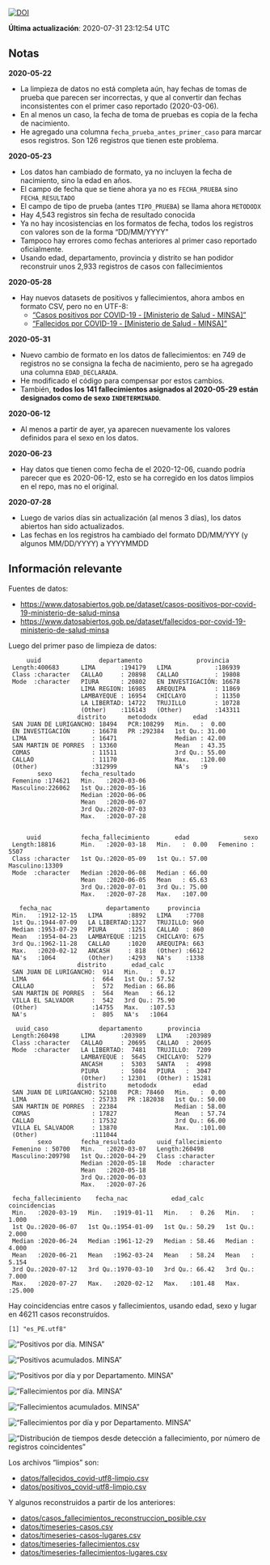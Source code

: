 [![DOI](https://zenodo.org/badge/266025854.svg)](https://zenodo.org/badge/latestdoi/266025854)

**Última actualización**: 2020-07-31 23:12:54 UTC

Notas
-----

**2020-05-22**

-   La limpieza de datos no está completa aún, hay fechas de tomas de
    prueba que parecen ser incorrectas, y que al convertir dan fechas
    inconsistentes con el primer caso reportado (2020-03-06).
-   En al menos un caso, la fecha de toma de pruebas es copia de la
    fecha de nacimiento.
-   He agregado una columna `fecha_prueba_antes_primer_caso` para marcar
    esos registros. Son 126 registros que tienen este problema.

**2020-05-23**

-   Los datos han cambiado de formato, ya no incluyen la fecha de
    nacimiento, sino la edad en años.
-   El campo de fecha que se tiene ahora ya no es `FECHA_PRUEBA` sino
    `FECHA_RESULTADO`
-   El campo de tipo de prueba (antes `TIPO_PRUEBA`) se llama ahora
    `METODODX`
-   Hay 4,543 registros sin fecha de resultado conocida
-   Ya no hay incosistencias en los formatos de fecha, todos los
    registros con valores son de la forma “DD/MM/YYYY”
-   Tampoco hay errores como fechas anteriores al primer caso reportado
    oficialmente.
-   Usando edad, departamento, provincia y distrito se han podidor
    reconstruir unos 2,933 registros de casos con fallecimientos

**2020-05-28**

-   Hay nuevos datasets de positivos y fallecimientos, ahora ambos en
    formato CSV, pero no en UTF-8:
    -   [“Casos positivos por COVID-19 - \[Ministerio de Salud -
        MINSA\]”](https://www.datosabiertos.gob.pe/dataset/casos-positivos-por-covid-19-ministerio-de-salud-minsa)
    -   [“Fallecidos por COVID-19 - \[Ministerio de Salud -
        MINSA\]”](https://www.datosabiertos.gob.pe/dataset/fallecidos-por-covid-19-ministerio-de-salud-minsa)

**2020-05-31**

-   Nuevo cambio de formato en los datos de fallecimientos: en 749 de
    registros no se consigna la fecha de nacimiento, pero se ha agregado
    una columna `EDAD_DECLARADA`.
-   He modificado el código para compensar por estos cambios.
-   También, **todos los 141 fallecimientos asignados al 2020-05-29
    están designados como de sexo `INDETERMINADO`**.

**2020-06-12**

-   Al menos a partir de ayer, ya aparecen nuevamente los valores
    definidos para el sexo en los datos.

**2020-06-23**

-   Hay datos que tienen como fecha de el 2020-12-06, cuando podría
    parecer que es 2020-06-12, esto se ha corregido en los datos limpios
    en el repo, mas no el original.

**2020-07-28**

-   Luego de varios días sin actualización (al menos 3 días), los datos
    abiertos han sido actualizados.
-   Las fechas en los registros ha cambiado del formato DD/MM/YYY (y
    algunos MM/DD/YYYY) a YYYYMMDD

Información relevante
---------------------

Fuentes de datos:

-   <a href="https://www.datosabiertos.gob.pe/dataset/casos-positivos-por-covid-19-ministerio-de-salud-minsa" class="uri">https://www.datosabiertos.gob.pe/dataset/casos-positivos-por-covid-19-ministerio-de-salud-minsa</a>
-   <a href="https://www.datosabiertos.gob.pe/dataset/fallecidos-por-covid-19-ministerio-de-salud-minsa" class="uri">https://www.datosabiertos.gob.pe/dataset/fallecidos-por-covid-19-ministerio-de-salud-minsa</a>

Luego del primer paso de limpieza de datos:

         uuid                departamento               provincia     
     Length:400683      LIMA       :194179   LIMA            :186939  
     Class :character   CALLAO     : 20898   CALLAO          : 19808  
     Mode  :character   PIURA      : 20802   EN INVESTIGACIÓN: 16678  
                        LIMA REGION: 16985   AREQUIPA        : 11869  
                        LAMBAYEQUE : 16954   CHICLAYO        : 11350  
                        LA LIBERTAD: 14722   TRUJILLO        : 10728  
                        (Other)    :116143   (Other)         :143311  
                       distrito      metododx          edad       
     SAN JUAN DE LURIGANCHO: 18494   PCR:108299   Min.   :  0.00  
     EN INVESTIGACIÓN      : 16678   PR :292384   1st Qu.: 31.00  
     LIMA                  : 16471                Median : 42.00  
     SAN MARTIN DE PORRES  : 13360                Mean   : 43.35  
     COMAS                 : 11511                3rd Qu.: 55.00  
     CALLAO                : 11170                Max.   :120.00  
     (Other)               :312999                NA's   :9       
            sexo        fecha_resultado     
     Femenino :174621   Min.   :2020-03-06  
     Masculino:226062   1st Qu.:2020-05-16  
                        Median :2020-06-06  
                        Mean   :2020-06-07  
                        3rd Qu.:2020-07-03  
                        Max.   :2020-07-28  
                                            

         uuid           fecha_fallecimiento       edad               sexo      
     Length:18816       Min.   :2020-03-18   Min.   :  0.00   Femenino : 5507  
     Class :character   1st Qu.:2020-05-09   1st Qu.: 57.00   Masculino:13309  
     Mode  :character   Median :2020-06-08   Median : 66.00                    
                        Mean   :2020-06-05   Mean   : 65.63                    
                        3rd Qu.:2020-07-01   3rd Qu.: 75.00                    
                        Max.   :2020-07-28   Max.   :107.00                    
                                                                               
       fecha_nac               departamento     provincia   
     Min.   :1912-12-15   LIMA       :8892   LIMA    :7708  
     1st Qu.:1944-07-09   LA LIBERTAD:1327   TRUJILLO: 960  
     Median :1953-07-29   PIURA      :1251   CALLAO  : 860  
     Mean   :1954-04-23   LAMBAYEQUE :1215   CHICLAYO: 675  
     3rd Qu.:1962-11-28   CALLAO     :1020   AREQUIPA: 663  
     Max.   :2020-02-12   ANCASH     : 818   (Other) :6612  
     NA's   :1064         (Other)    :4293   NA's    :1338  
                       distrito       edad_calc     
     SAN JUAN DE LURIGANCHO:  914   Min.   :  0.17  
     LIMA                  :  664   1st Qu.: 57.52  
     CALLAO                :  572   Median : 66.86  
     SAN MARTIN DE PORRES  :  564   Mean   : 66.12  
     VILLA EL SALVADOR     :  542   3rd Qu.: 75.90  
     (Other)               :14755   Max.   :107.53  
     NA's                  :  805   NA's   :1064    

      uuid_caso              departamento       provincia     
     Length:260498      LIMA       :203989   LIMA    :203989  
     Class :character   CALLAO     : 20695   CALLAO  : 20695  
     Mode  :character   LA LIBERTAD:  7481   TRUJILLO:  7209  
                        LAMBAYEQUE :  5645   CHICLAYO:  5279  
                        ANCASH     :  5303   SANTA   :  4998  
                        PIURA      :  5084   PIURA   :  3047  
                        (Other)    : 12301   (Other) : 15281  
                       distrito      metododx          edad       
     SAN JUAN DE LURIGANCHO: 52108   PCR: 78460   Min.   :  0.00  
     LIMA                  : 25733   PR :182038   1st Qu.: 50.00  
     SAN MARTIN DE PORRES  : 22384                Median : 58.00  
     COMAS                 : 17827                Mean   : 57.74  
     CALLAO                : 17532                3rd Qu.: 66.00  
     VILLA EL SALVADOR     : 13870                Max.   :101.00  
     (Other)               :111044                                
            sexo        fecha_resultado      uuid_fallecimiento
     Femenino : 50700   Min.   :2020-03-07   Length:260498     
     Masculino:209798   1st Qu.:2020-04-29   Class :character  
                        Median :2020-05-18   Mode  :character  
                        Mean   :2020-05-18                     
                        3rd Qu.:2020-06-03                     
                        Max.   :2020-07-26                     
                                                               
     fecha_fallecimiento    fecha_nac            edad_calc      coincidencias   
     Min.   :2020-03-19   Min.   :1919-01-11   Min.   :  0.26   Min.   : 1.000  
     1st Qu.:2020-06-07   1st Qu.:1954-01-09   1st Qu.: 50.29   1st Qu.: 2.000  
     Median :2020-06-24   Median :1961-12-29   Median : 58.46   Median : 4.000  
     Mean   :2020-06-21   Mean   :1962-03-24   Mean   : 58.24   Mean   : 5.154  
     3rd Qu.:2020-07-12   3rd Qu.:1970-03-10   3rd Qu.: 66.42   3rd Qu.: 7.000  
     Max.   :2020-07-27   Max.   :2020-02-12   Max.   :101.48   Max.   :25.000  
                                                                                

Hay coincidencias entre casos y fallecimientos, usando edad, sexo y
lugar en 46211 casos reconstruídos.

    [1] "es_PE.utf8"

![“Positivos por día. MINSA”](plots/positivos-por-dia-minsa.png)

![“Positivos acumulados. MINSA”](plots/positivos-acumulados-minsa.png)

![“Positivos por día y por Departamento.
MINSA”](plots/positivos-diarios-por-departamento-minsa.png)

![“Fallecimientos por día.
MINSA”](plots/fallecimientos-por-dia-minsa.png)

![“Fallecimientos acumulados.
MINSA”](plots/fallecimientos-acumulados-minsa.png)

![“Fallecimientos por día y por Departamento.
MINSA”](plots/fallecimientos-diarios-por-departamento-minsa.png)

![“Distribución de tiempos desde detección a fallecimiento, por número
de registros
coincidentes”](plots/deteccion-fallecimiento-por-coincidentes.png)

Los archivos “limpios” son:

-   [datos/fallecidos\_covid-utf8-limpio.csv](datos/fallecidos_covid-utf8-limpio.csv)
-   [datos/positivos\_covid-utf8-limpio.csv](datos/positivos_covid-utf8-limpio.csv)

Y algunos reconstruidos a partir de los anteriores:

-   [datos/casos\_fallecimientos\_reconstruccion\_posible.csv](datos/casos_fallecimientos_reconstruccion_posible.csv)
-   [datos/timeseries-casos.csv](datos/timeseries-casos.csv)
-   [datos/timeseries-casos-lugares.csv](datos/timeseries-casos-lugares.csv)
-   [datos/timeseries-fallecimientos.csv](datos/timeseries-fallecimientos.csv)
-   [datos/timeseries-fallecimientos-lugares.csv](datos/timeseries-fallecimientos-lugares.csv)
